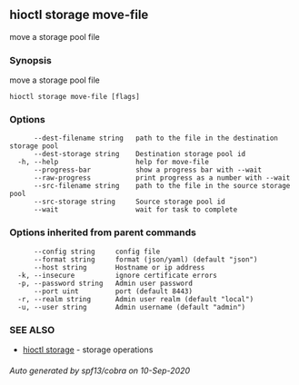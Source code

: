 ## hioctl storage move-file

move a storage pool file

### Synopsis

move a storage pool file

```
hioctl storage move-file [flags]
```

### Options

```
      --dest-filename string   path to the file in the destination storage pool
      --dest-storage string    Destination storage pool id
  -h, --help                   help for move-file
      --progress-bar           show a progress bar with --wait
      --raw-progress           print progress as a number with --wait
      --src-filename string    path to the file in the source storage pool
      --src-storage string     Source storage pool id
      --wait                   wait for task to complete
```

### Options inherited from parent commands

```
      --config string     config file
      --format string     format (json/yaml) (default "json")
      --host string       Hostname or ip address
  -k, --insecure          ignore certificate errors
  -p, --password string   Admin user password
      --port uint         port (default 8443)
  -r, --realm string      Admin user realm (default "local")
  -u, --user string       Admin username (default "admin")
```

### SEE ALSO

* [hioctl storage](hioctl_storage.md)	 - storage operations

###### Auto generated by spf13/cobra on 10-Sep-2020
